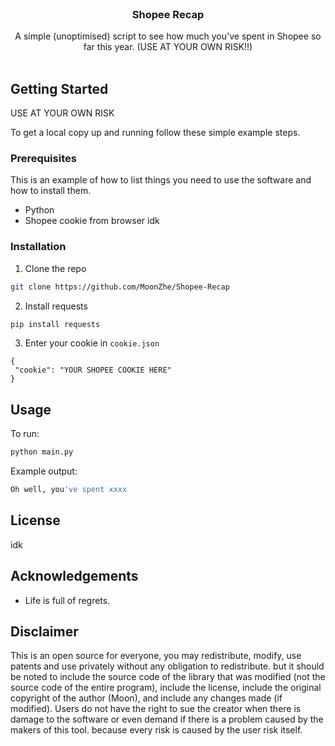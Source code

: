 <br/>
<p align="center">
  <h3 align="center">Shopee Recap</h3>

  <p align="center">
    A simple (unoptimised) script to see how much you've spent in Shopee so far this year. 
(USE AT YOUR OWN RISK!!)
    <br/>
    <br/>
  </p>
</p>

## Getting Started

USE AT YOUR OWN RISK

To get a local copy up and running follow these simple example steps.

### Prerequisites

This is an example of how to list things you need to use the software and how to install them.

- Python
- Shopee cookie from browser idk

### Installation

1. Clone the repo

```sh
git clone https://github.com/MoonZhe/Shopee-Recap
```

2. Install requests

```sh
pip install requests
```

3. Enter your cookie in `cookie.json`

```JS
{
 "cookie": "YOUR SHOPEE COOKIE HERE"
}
```

## Usage

To run:

```sh
python main.py
```

Example output:

```sh
Oh well, you've spent xxxx
```

## License

idk

## Acknowledgements

- Life is full of regrets.

## Disclaimer

This is an open source for everyone, you may redistribute, modify, use patents and use privately without any obligation to redistribute. but it should be noted to include the source code of the library that was modified (not the source code of the entire program), include the license, include the original copyright of the author (Moon), and include any changes made (if modified). Users do not have the right to sue the creator when there is damage to the software or even demand if there is a problem caused by the makers of this tool. because every risk is caused by the user risk itself.
